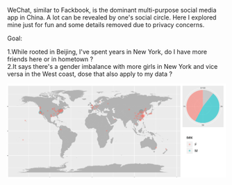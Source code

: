 WeChat, similar to Fackbook, is the dominant multi-purpose social media app in China. A lot can be revealed by one's social circle. Here I explored mine just for fun and some details removed due to privacy concerns.

Goal:

1.While rooted in Beijing, I've spent years in New York, do I have more friends here or in hometown ?  
2.It says there's a gender imbalance with more girls in New York and vice versa in the West coast, dose that also apply to my data ?

![img](wechat_sex_geo.png)
